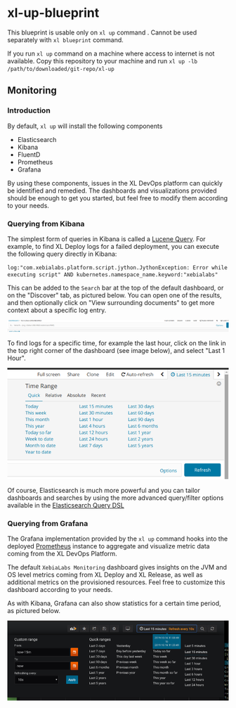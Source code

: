# xl-up-blueprint
This blueprint is usable only on `xl up` command . Cannot be used separately with `xl blueprint` command.

If you run `xl up` command on a machine where access to internet is not available. Copy this repository to your machine and run `xl up -lb /path/to/downloaded/git-repo/xl-up`

## Monitoring

### Introduction

By default, `xl up` will install the following components

- Elasticsearch 
- Kibana
- FluentD
- Prometheus
- Grafana

By using these components, issues in the XL DevOps platform can quickly be identified and remedied. The dashboards and visualizations provided should be enough to get you started, but feel free to modify them according to your needs. 

### Querying from Kibana

The simplest form of queries in Kibana is called a [Lucene Query](https://www.elastic.co/guide/en/kibana/current/lucene-query.html). For example, to find XL Deploy logs for a failed deployment, you can execute the following query directly in Kibana:

```
log:"com.xebialabs.platform.script.jython.JythonException: Error while executing script" AND kubernetes.namespace_name.keyword:"xebialabs"
```

This can be added to the `Search` bar at the top of the default dashboard, or on the "Discover" tab, as pictured below. You can open one of the results, and then optionally click on "View surrounding documents" to get more context about a specific log entry.

![search bar](docs/img/search-bar-kibana.png)

To find logs for a specific time, for example the last hour, click on the link in the top right corner of the dashboard (see image below), and select "Last 1 Hour".

![time search](docs/img/time-search-kibana.png)

Of course, Elasticsearch is much more powerful and you can tailor dashboards and searches by using the more advanced query/filter options available in the [Elasticsearch Query DSL](elastic.co/guide/en/elasticsearch/reference/current/query-dsl.html)

### Querying from Grafana

The Grafana implementation provided by the `xl up` command hooks into the deployed [Prometheus](https://prometheus.io) instance to aggregate and visualize metric data coming from the XL DevOps Platform. 

The default `XebiaLabs Monitoring` dashboard gives insights on the JVM and OS level metrics coming from XL Deploy and XL Release, as well as additional metrics on the provisioned resources. Feel free to customize this dashboard according to your needs. 

As with Kibana, Grafana can also show statistics for a certain time period, as pictured below.

![grafana time search](docs/img/grafana-time-search.png)

